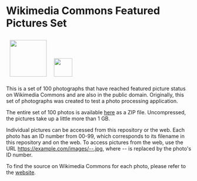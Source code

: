 # Wikimedia Commons Featured Pictures Set

<a href="https://commons.wikimedia.org/"><img src="https://upload.wikimedia.org/wikipedia/commons/thumb/4/41/Commons-logo-en.svg/684px-Commons-logo-en.svg.png" height="100" width="auto" style="padding: 10px" /></a><a href="https://creativecommons.org/publicdomain/zero/1.0/legalcode"><img src="https://mirrors.creativecommons.org/presskit/buttons/88x31/png/cc-zero.png" height="50" width="auto" style="padding: 10px"/></a>

This is a set of 100 photographs that have reached featured picture status on Wikimedia Commons and are also in the public domain. Originally, this set of photographs was created to test a photo processing application.

The entire set of 100 photos is available [here](#) as a ZIP file. Uncompressed, the pictures take up a little more than 1 GB.

Individual pictures can be accessed from this repository or the web. Each photo has an ID number from 00-99, which corresponds to its filename in this repository and on the web. To access pictures from the web, use the URL https://example.com/images/--.jpg, where -- is replaced by the photo's ID number.

To find the source on Wikimedia Commons for each photo, please refer to the [website](#).

